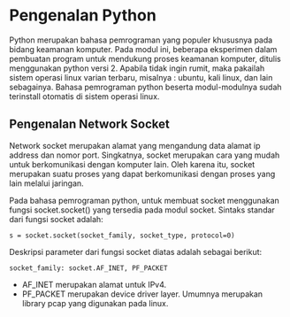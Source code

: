 # Pengenalan Python

Python merupakan bahasa pemrograman yang populer khususnya pada bidang keamanan komputer. Pada modul ini, beberapa eksperimen dalam pembuatan program untuk mendukung proses keamanan komputer, ditulis menggunakan python versi 2. Apabila tidak ingin rumit, maka pakailah sistem operasi linux varian terbaru, misalnya : ubuntu, kali linux, dan lain sebagainya. Bahasa pemrograman python beserta modul-modulnya sudah terinstall otomatis di sistem operasi linux.


## Pengenalan Network Socket

Network socket merupakan alamat yang mengandung data alamat ip address dan nomor port. Singkatnya, socket merupakan cara yang mudah untuk berkomunikasi dengan komputer lain. Oleh karena itu, socket merupakan suatu proses yang dapat berkomunikasi dengan proses yang lain melalui jaringan.

Pada bahasa pemrograman python, untuk membuat socket menggunakan fungsi socket.socket() yang tersedia pada modul socket. Sintaks standar dari fungsi socket adalah:

```s = socket.socket(socket_family, socket_type, protocol=0)```

Deskripsi parameter dari fungsi socket diatas adalah sebagai berikut:

```socket_family: socket.AF_INET, PF_PACKET```

* AF_INET merupakan alamat untuk IPv4. 
* PF_PACKET merupakan device driver layer. Umumnya merupakan library pcap yang digunakan pada linux.


